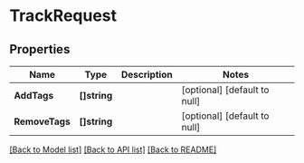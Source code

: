 # TrackRequest

## Properties
Name | Type | Description | Notes
------------ | ------------- | ------------- | -------------
**AddTags** | **[]string** |  | [optional] [default to null]
**RemoveTags** | **[]string** |  | [optional] [default to null]

[[Back to Model list]](../README.md#documentation-for-models) [[Back to API list]](../README.md#documentation-for-api-endpoints) [[Back to README]](../README.md)


